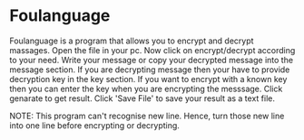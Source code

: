 # Foulanguage
Foulanguage is a program that allows you to encrypt and decrypt massages. 
Open the file in your pc. 
Now click on encrypt/decrypt according to your need.
Write your message or copy your decrypted message into the message section.
If you are decrypting message then your have to provide decryption key in the key section.
If you want to encrypt with a known key then you can enter the key when you are encrypting the messsage.
Click genarate to get result. 
Click 'Save File' to save your result as a text file.

NOTE: This program can't recognise new line. Hence, turn those new line into one line before encrypting or decrypting.
